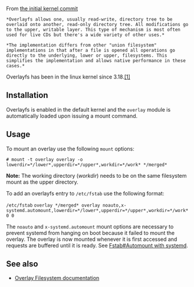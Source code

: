 From [the initial kernel commit](https://github.com/torvalds/linux/commit/e9be9d5e76e34872f0c37d72e25bc27fe9e2c54c)

	*Overlayfs allows one, usually read-write, directory tree to be overlaid onto another, read-only directory tree. All modifications go to the upper, writable layer. This type of mechanism is most often used for live CDs but there's a wide variety of other uses.*

	*The implementation differs from other "union filesystem" implementations in that after a file is opened all operations go directly to the underlying, lower or upper, filesystems. This simplifies the implementation and allows native performance in these cases.*

Overlayfs has been in the linux kernel since 3.18.[[1]](https://github.com/torvalds/linux/commit/e9be9d5e76e34872f0c37d72e25bc27fe9e2c54c)

## Installation

Overlayfs is enabled in the default kernel and the `overlay` module is automatically loaded upon issuing a mount command.

## Usage

To mount an overlay use the following `mount` options:

```
# mount -t overlay overlay -o lowerdir=*/lower*,upperdir=*/upper*,workdir=*/work* */merged*

```

**Note:** The working directory (*workdir*) needs to be on the same filesystem mount as the upper directory.

To add an overlayfs entry to `/etc/fstab` use the following format:

 `/etc/fstab`  `overlay */merged* overlay noauto,x-systemd.automount,lowerdir=*/lower*,upperdir=*/upper*,workdir=*/work* 0 0` 

The `noauto` and `x-systemd.automount` mount options are necessary to prevent systemd from hanging on boot because it failed to mount the overlay. The overlay is now mounted whenever it is first accessed and requests are buffered until it is ready. See [Fstab#Automount with systemd](/index.php/Fstab#Automount_with_systemd "Fstab").

## See also

*   [Overlay Filesystem documentation](https://git.kernel.org/cgit/linux/kernel/git/torvalds/linux.git/tree/Documentation/filesystems/overlayfs.txt)